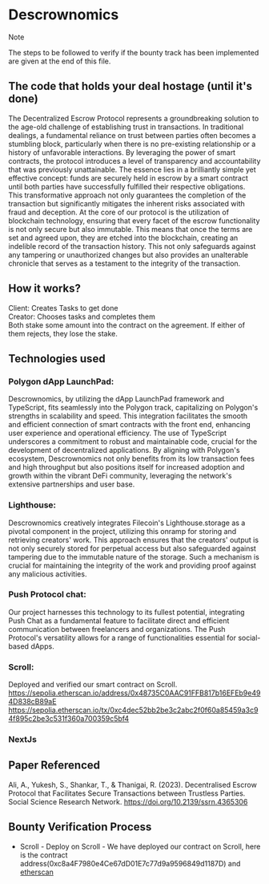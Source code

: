 # Descrownomics
> [!NOTE]  
> The steps to be followed to verify if the bounty track has been implemented are given at the end of this file.

## The code that holds your deal hostage (until it's done)
The Decentralized Escrow Protocol represents a groundbreaking solution to the age-old challenge of establishing trust in transactions. In traditional dealings, a fundamental reliance on trust between parties often becomes a stumbling block, particularly when there is no pre-existing relationship or a history of unfavorable interactions.
By leveraging the power of smart contracts, the protocol introduces a level of transparency and accountability that was previously unattainable. The essence lies in a brilliantly simple yet effective concept: funds are securely held in escrow by a smart contract until both parties have successfully fulfilled their respective obligations. This transformative approach not only guarantees the completion of the transaction but significantly mitigates the inherent risks associated with fraud and deception.
At the core of our protocol is the utilization of blockchain technology, ensuring that every facet of the escrow functionality is not only secure but also immutable. This means that once the terms are set and agreed upon, they are etched into the blockchain, creating an indelible record of the transaction history. This not only safeguards against any tampering or unauthorized changes but also provides an unalterable chronicle that serves as a testament to the integrity of the transaction.

## How it works?
Client: Creates Tasks to get done <br/>
Creator: Chooses tasks and completes them <br/>
Both stake some amount into the contract on the agreement. If either of them rejects, they lose the stake. <br/>


## Technologies used
### Polygon dApp LaunchPad: <br/>
Descrownomics, by utilizing the dApp LaunchPad framework and TypeScript, fits seamlessly into the Polygon track, capitalizing on Polygon's strengths in scalability and speed. This integration facilitates the smooth and efficient connection of smart contracts with the front end, enhancing user experience and operational efficiency. The use of TypeScript underscores a commitment to robust and maintainable code, crucial for the development of decentralized applications. By aligning with Polygon's ecosystem, Descrownomics not only benefits from its low transaction fees and high throughput but also positions itself for increased adoption and growth within the vibrant DeFi community, leveraging the network's extensive partnerships and user base. <br/>

### Lighthouse: <br/>
Descrownomics creatively integrates Filecoin's Lighthouse.storage as a pivotal component in the project, utilizing this onramp for storing and retrieving creators' work. This approach ensures that the creators' output is not only securely stored for perpetual access but also safeguarded against tampering due to the immutable nature of the storage. Such a mechanism is crucial for maintaining the integrity of the work and providing proof against any malicious activities.    <br/>

### Push Protocol chat: <br/>
Our project harnesses this technology to its fullest potential, integrating Push Chat as a fundamental feature to facilitate direct and efficient communication between freelancers and organizations. The Push Protocol's versatility allows for a range of functionalities essential for social-based dApps. <br/>

### Scroll:<br/>
Deployed and verified our smart contract on Scroll.<br/>
https://sepolia.etherscan.io/address/0x48735C0AAC91FFB817b16EFEb9e494D838cB89aE <br/>
https://sepolia.etherscan.io/tx/0xc4dec52bb2be3c2abc2f0f60a85459a3c94f895c2be3c531f360a700359c5bf4 <br/>


### NextJs <br/>

## Paper Referenced
Ali, A., Yukesh, S., Shankar, T., & Thanigai, R. (2023). Decentralised Escrow Protocol that Facilitates Secure Transactions between Trustless Parties. Social Science Research Network. https://doi.org/10.2139/ssrn.4365306

## Bounty Verification Process
- Scroll - Deploy on Scroll - We have deployed our contract on Scroll, here is the contract address(0xc8a4F7980e4Ce67dD01E7c77d9a9596849d1187D) and [etherscan](https://sepolia.etherscan.io/tx/0xc4dec52bb2be3c2abc2f0f60a85459a3c94f895c2be3c531f360a700359c5bf4) 

